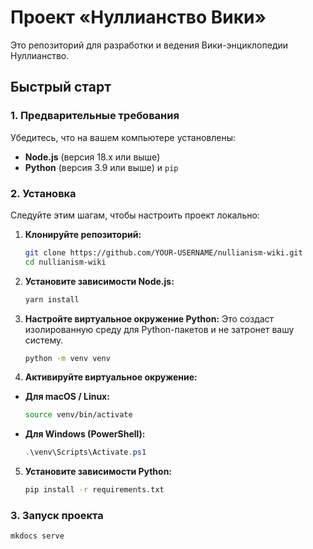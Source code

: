 # Проект «Нуллианство Вики»

Это репозиторий для разработки и ведения Вики-энциклопедии Нуллианство.

## Быстрый старт

### 1. Предварительные требования

Убедитесь, что на вашем компьютере установлены:

* **Node.js** (версия 18.x или выше)
* **Python** (версия 3.9 или выше) и `pip`

### 2. Установка

Следуйте этим шагам, чтобы настроить проект локально:

1. **Клонируйте репозиторий:**
   ```bash
   git clone https://github.com/YOUR-USERNAME/nullianism-wiki.git
   cd nullianism-wiki
   ```

2. **Установите зависимости Node.js:**
   ```bash
   yarn install
   ```

3. **Настройте виртуальное окружение Python:**
   Это создаст изолированную среду для Python-пакетов и не затронет вашу систему.
   ```bash
   python -m venv venv
   ```

4. **Активируйте виртуальное окружение:**

* **Для macOS / Linux:**
  ```bash
  source venv/bin/activate
  ```
* **Для Windows (PowerShell):**
  ```powershell
  .\venv\Scripts\Activate.ps1
  ```

5. **Установите зависимости Python:**
   ```bash
   pip install -r requirements.txt
   ```

### 3. Запуск проекта

   ```bash
   mkdocs serve
   ```

